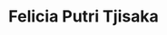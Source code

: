 ---
id: 00003
title: Felicia Putri Tjisaka
description: Investment Storyteller
img: https://i.ibb.co/n8gMPN7/unnamed.jpg
content:
  - id: lZ-5GP-vHmI
    title: Semua Punya Privilege
    minutes: 8
  - id: -IRbihK3sxg
    title: Stok Split BBCA
    minutes: 8
  - id: KnV1iRdimJk
    title: Cara Aku Pilih Saham (Edisi 2021)
    minutes: 12
  - id: HKJWbJqis3U
    title: Trading Vs Investing
    minutes: 7
  - id: eyWWakL6QtM
    title: 10 Juta/bulan Di Tahun Pertama Kerja?
    minutes: 10
  - id: QLYLGklC0DQ
    title: Menghitung Mimpi (Beli Mobil Pertama)
    minutes: 9
  - id: ahuJSr2Hfz0
    title: Cerita 1 Miliar Pertama
    minutes: 9
  - id: Dbet5-aqQvk
    title: Cara Dapat 2 Miliar Dengan 4 Sumber Income
    minutes: 12
---